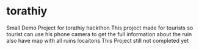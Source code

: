 # torathiy
Small Demo Project for torathiy hackthon
This project made for tourists
so tourist can use his phone camera to get the full information about the ruin also have map with all ruins locaitons
This Project still not completed yet
